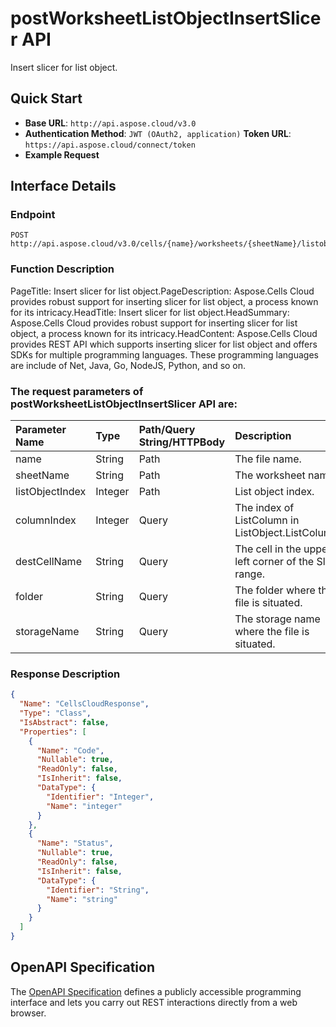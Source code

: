 # **postWorksheetListObjectInsertSlicer API**

Insert slicer for list object. 

## **Quick Start**

- **Base URL**: `http://api.aspose.cloud/v3.0`
- **Authentication Method**: `JWT (OAuth2, application)`  **Token URL**: `https://api.aspose.cloud/connect/token`
- **Example Request** 
<script src="https://gist.github.com/aspose-cells-cloud-gists/8a5b324fdf3e574dbd747c1a1e24b05d.js?file=Example30_PostWorksheetListObjectInsertSlicer.cs"></script>

## **Interface Details**

### **Endpoint** 

```
POST http://api.aspose.cloud/v3.0/cells/{name}/worksheets/{sheetName}/listobjects/{listObjectIndex}/InsertSlicer
```

### **Function Description**
PageTitle: Insert slicer for list object.PageDescription: Aspose.Cells Cloud provides robust support for inserting slicer for list object, a process known for its intricacy.HeadTitle: Insert slicer for list object.HeadSummary: Aspose.Cells Cloud provides robust support for inserting slicer for list object, a process known for its intricacy.HeadContent: Aspose.Cells Cloud provides REST API which supports inserting slicer for list object and offers SDKs for multiple programming languages. These programming languages are include of Net, Java, Go, NodeJS, Python, and so on.

### The request parameters of **postWorksheetListObjectInsertSlicer** API are: 

| Parameter Name | Type | Path/Query String/HTTPBody | Description | 
| :- | :- | :- |:- | 
|name|String|Path|The file name.|
|sheetName|String|Path|The worksheet name.|
|listObjectIndex|Integer|Path|List object index.|
|columnIndex|Integer|Query|The index of ListColumn in ListObject.ListColumns |
|destCellName|String|Query|The cell in the upper-left corner of the Slicer range. |
|folder|String|Query|The folder where the file is situated.|
|storageName|String|Query|The storage name where the file is situated.|


### **Response Description**
```json
{
  "Name": "CellsCloudResponse",
  "Type": "Class",
  "IsAbstract": false,
  "Properties": [
    {
      "Name": "Code",
      "Nullable": true,
      "ReadOnly": false,
      "IsInherit": false,
      "DataType": {
        "Identifier": "Integer",
        "Name": "integer"
      }
    },
    {
      "Name": "Status",
      "Nullable": true,
      "ReadOnly": false,
      "IsInherit": false,
      "DataType": {
        "Identifier": "String",
        "Name": "string"
      }
    }
  ]
}
```

## OpenAPI Specification

The [OpenAPI Specification](https://reference.aspose.cloud/cells/#/ListObjectsController/PostWorksheetListObjectInsertSlicer) defines a publicly accessible programming interface and lets you carry out REST interactions directly from a web browser.

